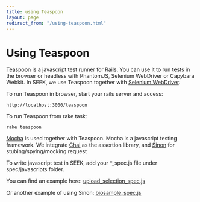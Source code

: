 ```yaml
---
title: using Teaspoon
layout: page
redirect_from: "/using-teaspoon.html"
---
```


# Using Teaspoon

[Teaspoon](https://github.com/modeset/teaspoon) is a javascript test runner for Rails. You can use it to run tests in the browser or headless with PhantomJS, Selenium WebDriver or Capybara Webkit.
In SEEK, we use Teaspoon together with [Selenium WebDriver](https://rubygems.org/gems/selenium-webdriver).
 
To run Teaspoon in browser, start your rails server and access:
    
    http://localhost:3000/teaspoon
    
To run Teaspoon from rake task:

    rake teaspoon
    
[Mocha](https://mochajs.org/) is used together with Teaspoon. Mocha is a javascript testing framework.
We integrate [Chai](http://chaijs.com/api/assert/) as the assertion library, and [Sinon](http://sinonjs.org/) for stubing/spying/mocking request

To write javascript test in SEEK, add your *_spec.js file under spec/javascripts folder.

You can find an example here: [upload_selection_spec.js](https://github.com/seek4science/seek/blob/master/spec/javascripts/upload_selection_spec.js)

Or another example of using Sinon: [biosample_spec.js](https://github.com/seek4science/seek/blob/master/spec/javascripts/biosample_spec.js)

